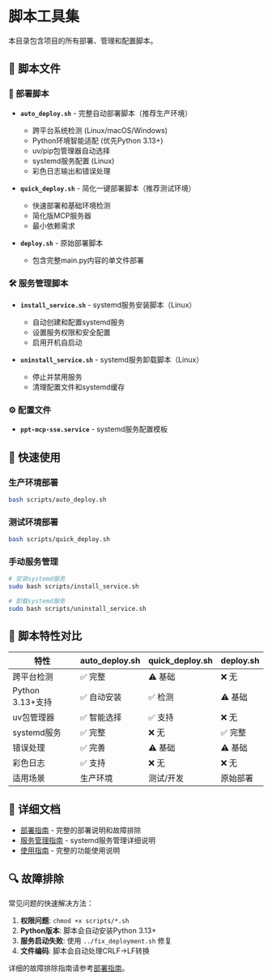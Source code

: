 # 脚本工具集

本目录包含项目的所有部署、管理和配置脚本。

## 📁 脚本文件

### 🚀 部署脚本

- **`auto_deploy.sh`** - 完整自动部署脚本（推荐生产环境）
  - 跨平台系统检测 (Linux/macOS/Windows)
  - Python环境智能适配 (优先Python 3.13+)
  - uv/pip包管理器自动选择
  - systemd服务配置 (Linux)
  - 彩色日志输出和错误处理

- **`quick_deploy.sh`** - 简化一键部署脚本（推荐测试环境）  
  - 快速部署和基础环境检测
  - 简化版MCP服务器
  - 最小依赖需求

- **`deploy.sh`** - 原始部署脚本
  - 包含完整main.py内容的单文件部署

### 🛠️ 服务管理脚本

- **`install_service.sh`** - systemd服务安装脚本（Linux）
  - 自动创建和配置systemd服务
  - 设置服务权限和安全配置
  - 启用开机自启动

- **`uninstall_service.sh`** - systemd服务卸载脚本（Linux）
  - 停止并禁用服务
  - 清理配置文件和systemd缓存

### ⚙️ 配置文件

- **`ppt-mcp-sse.service`** - systemd服务配置模板

## 🎯 快速使用

### 生产环境部署
```bash
bash scripts/auto_deploy.sh
```

### 测试环境部署  
```bash
bash scripts/quick_deploy.sh
```

### 手动服务管理
```bash
# 安装systemd服务
sudo bash scripts/install_service.sh

# 卸载systemd服务
sudo bash scripts/uninstall_service.sh
```

## 🔧 脚本特性对比

| 特性 | auto_deploy.sh | quick_deploy.sh | deploy.sh |
|------|----------------|-----------------|-----------|
| 跨平台检测 | ✅ 完整 | ⚠️ 基础 | ❌ 无 |
| Python 3.13+支持 | ✅ 自动安装 | ✅ 检测 | ⚠️ 基础 |
| uv包管理器 | ✅ 智能选择 | ✅ 支持 | ❌ 无 |
| systemd服务 | ✅ 完整 | ❌ 无 | ✅ 完整 |
| 错误处理 | ✅ 完善 | ⚠️ 基础 | ⚠️ 基础 |
| 彩色日志 | ✅ 支持 | ❌ 无 | ❌ 无 |
| 适用场景 | 生产环境 | 测试/开发 | 原始部署 |

## 📖 详细文档

- [部署指南](../docs/DEPLOYMENT_GUIDE.md) - 完整的部署说明和故障排除
- [服务管理指南](../docs/SERVICE_GUIDE.md) - systemd服务管理详细说明
- [使用指南](../docs/USAGE.md) - 完整的功能使用说明

## 🔍 故障排除

常见问题的快速解决方法：

1. **权限问题**: `chmod +x scripts/*.sh`
2. **Python版本**: 脚本会自动安装Python 3.13+
3. **服务启动失败**: 使用 `../fix_deployment.sh` 修复
4. **文件编码**: 脚本会自动处理CRLF→LF转换

详细的故障排除指南请参考[部署指南](../docs/DEPLOYMENT_GUIDE.md)。